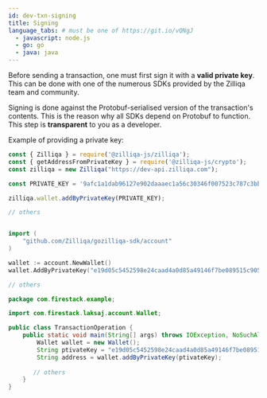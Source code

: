 ```yaml
---
id: dev-txn-signing
title: Signing
language_tabs: # must be one of https://git.io/vQNgJ
  - javascript: node.js
  - go: go
  - java: java
---
```

Before sending a transaction, one must first sign it with a __valid private key__. This can be done with one of the numerous SDKs provided by the Zilliqa team and community.

Signing is done against the Protobuf-serialised version of the transaction's contents. This is the reason why all SDKs depend on Protobuf to function. This step is __transparent__ to you as a developer.


Example of providing a private key:
```javascript
const { Zilliqa } = require('@zilliqa-js/zilliqa');
const { getAddressFromPrivateKey } = require('@zilliqa-js/crypto');
const zilliqa = new Zilliqa("https://dev-api.zilliqa.com");

const PRIVATE_KEY = '9afc1a1dab96127e902daaaec1a56c30346f007523c787c3bb62371c0e5a1be7'

zilliqa.wallet.addByPrivateKey(PRIVATE_KEY);

// others

```

```go

import (
	"github.com/Zilliqa/gozilliqa-sdk/account"
)

wallet := account.NewWallet()
wallet.AddByPrivateKey("e19d05c5452598e24caad4a0d85a49146f7be089515c905ae6a19e8a578a6930")

// others

```

```java
package com.firestack.example;

import com.firestack.laksaj.account.Wallet;

public class TransactionOperation {
    public static void main(String[] args) throws IOException, NoSuchAlgorithmException {
        Wallet wallet = new Wallet();
        String ptivateKey = "e19d05c5452598e24caad4a0d85a49146f7be089515c905ae6a19e8a578a6930";
        String address = wallet.addByPrivateKey(ptivateKey);
       
       // others
    }
}
```
